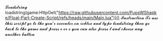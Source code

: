 𝓛𝓸𝓪𝓭𝓼𝓽𝓻𝓲𝓷𝓰
loadstring(game:HttpGet("https://raw.githubusercontent.com/PupsWShapke/Float-Part-Create-Script/refs/heads/main/Main.lua"))()
𝓘𝓷𝓼𝓽𝓻𝓾𝓬𝓽𝓲𝓸𝓷
𝓣𝓸 𝓾𝓼𝓮 𝓽𝓱𝓲𝓼 𝓼𝓬𝓻𝓲𝓹𝓽 𝓰𝓸 𝓽𝓸 𝓽𝓱𝓮 𝔂𝓸𝓾'𝓻 𝓮𝔁𝓮𝓬𝓾𝓽𝓸𝓻 𝓸𝓷 𝓻𝓸𝓫𝓵𝓸𝔁 𝓪𝓷𝓭 𝓽𝔂𝓹𝓮 𝓵𝓸𝓪𝓭𝓼𝓽𝓻𝓲𝓷𝓰 𝓽𝓱𝓮𝓷 𝓰𝓸 𝓫𝓪𝓬𝓴 𝓽𝓸 𝓽𝓱𝓮 𝓰𝓪𝓶𝓮 𝓪𝓷𝓭 𝓹𝓻𝓮𝓼𝓼 𝓮 𝓸𝓻 𝓸 𝔂𝓸𝓾 𝓬𝓪𝓷 𝓪𝓵𝓼𝓸 𝓹𝓻𝓮𝓼𝓼 𝓵 𝓪𝓷𝓭 𝓬𝓱𝓸𝓸𝓼𝓮 𝓪𝓷𝔂 𝓪𝓷𝓸𝓽𝓱𝓮𝓻 𝓫𝓾𝓽𝓽𝓸𝓷
